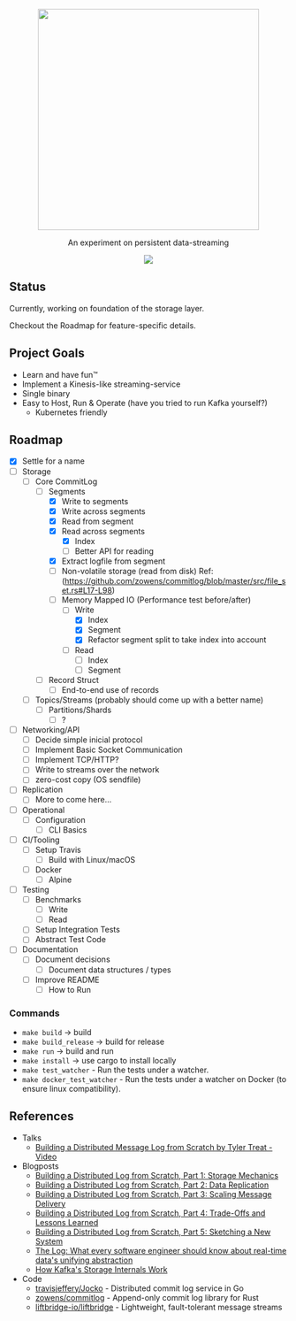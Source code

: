 <p align="center">
  <img src="https://github.com/marceloboeira/voik/blob/master/docs/logos/github.png?raw=true" width="400">
  <p align="center">An experiment on persistent data-streaming<p>
  <p align="center">
    <img src="https://travis-ci.org/14-bits/voik.svg?branch=master">
  </p>
</p>

## Status

Currently, working on foundation of the storage layer.

Checkout the Roadmap for feature-specific details.

## Project Goals

* Learn and have fun™️
* Implement a Kinesis-like streaming-service
* Single binary
* Easy to Host, Run & Operate (have you tried to run Kafka yourself?)
  * Kubernetes friendly

## Roadmap

* [x] Settle for a name
* [ ] Storage
  * [ ] Core CommitLog
    * [ ] Segments
      * [x] Write to segments
      * [x] Write across segments
      * [x] Read from segment
      * [x] Read across segments
        * [x] Index
        * [ ] Better API for reading
      * [x] Extract logfile from segment
      * [ ] Non-volatile storage (read from disk) Ref: (https://github.com/zowens/commitlog/blob/master/src/file_set.rs#L17-L98)
      * [ ] Memory Mapped IO (Performance test before/after)
        * [ ] Write
          * [x] Index
          * [x] Segment
          * [x] Refactor segment split to take index into account
        * [ ] Read
          * [ ] Index
          * [ ] Segment
    * [ ] Record Struct
      * [ ] End-to-end use of records
  * [ ] Topics/Streams (probably should come up with a better name)
    * [ ] Partitions/Shards
      * [ ] ?
* [ ] Networking/API
  * [ ] Decide simple inicial protocol
  * [ ] Implement Basic Socket Communication
  * [ ] Implement TCP/HTTP?
  * [ ] Write to streams over the network
  * [ ] zero-cost copy (OS sendfile)
* [ ] Replication
  * [ ] More to come here...
* [ ] Operational
  * [ ] Configuration
    * [ ] CLI Basics
* [ ] CI/Tooling
  * [ ] Setup Travis
    * [ ] Build with Linux/macOS
  * [ ] Docker
    * [ ] Alpine
* [ ] Testing
  * [ ] Benchmarks
    * [ ] Write
    * [ ] Read
  * [ ] Setup Integration Tests
  * [ ] Abstract Test Code
* [ ] Documentation
  * [ ] Document decisions
    * [ ] Document data structures / types
  * [ ] Improve README
    * [ ] How to Run

### Commands

* `make build` -> build
* `make build_release` -> build for release
* `make run` -> build and run
* `make install` -> use cargo to install locally
* `make test_watcher` - Run the tests under a watcher.
* `make docker_test_watcher` - Run the tests under a watcher on Docker (to ensure linux compatibility).

## References

* Talks
  *  [Building a Distributed Message Log from Scratch by Tyler Treat - Video](https://www.youtube.com/watch?v=oKbm9XFxB2k)
* Blogposts
  * [Building a Distributed Log from Scratch, Part 1: Storage Mechanics](https://bravenewgeek.com/building-a-distributed-log-from-scratch-part-1-storage-mechanics/)
  * [Building a Distributed Log from Scratch, Part 2: Data Replication](https://bravenewgeek.com/building-a-distributed-log-from-scratch-part-2-data-replication)
  * [Building a Distributed Log from Scratch, Part 3: Scaling Message Delivery](https://bravenewgeek.com/building-a-distributed-log-from-scratch-part-3-scaling-message-delivery/)
  * [Building a Distributed Log from Scratch, Part 4: Trade-Offs and Lessons Learned](https://bravenewgeek.com/building-a-distributed-log-from-scratch-part-4-trade-offs-and-lessons-learned/)
  * [Building a Distributed Log from Scratch, Part 5: Sketching a New System](https://bravenewgeek.com/building-a-distributed-log-from-scratch-part-5-sketching-a-new-system/)
  * [The Log: What every software engineer should know about real-time data's unifying abstraction](https://engineering.linkedin.com/distributed-systems/log-what-every-software-engineer-should-know-about-real-time-datas-unifying)
  * [How Kafka's Storage Internals Work](https://thehoard.blog/how-kafkas-storage-internals-work-3a29b02e026)
* Code
  * [travisjeffery/Jocko](https://github.com/travisjeffery/jocko) - Distributed commit log service in Go
  * [zowens/commitlog](http://github.com/zowens/commitlog) - Append-only commit log library for Rust
  * [liftbridge-io/liftbridge](http://github.com/liftbridge-io/liftbridge) - Lightweight, fault-tolerant message streams
